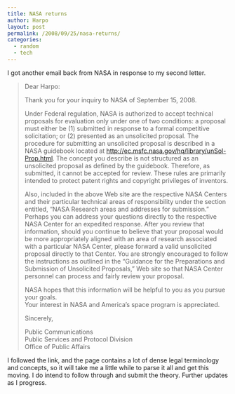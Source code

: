 ```yaml
---
title: NASA returns
author: Harpo
layout: post
permalink: /2008/09/25/nasa-returns/
categories:
  - random
  - tech
---
```

I got another email back from NASA in response to my second letter.

> Dear Harpo:
> 
> Thank you for your inquiry to NASA of September 15, 2008.
> 
> Under Federal regulation, NASA is authorized to accept technical proposals for evaluation only under one of two conditions: a proposal must either be (1) submitted in response to a formal competitive solicitation; or (2) presented as an unsolicited proposal. The procedure for submitting an unsolicited proposal is described in a NASA guidebook located at http://ec.msfc.nasa.gov/hq/library/unSol-Prop.html. The concept you describe is not structured as an unsolicited proposal as defined by the guidebook. Therefore, as submitted, it cannot be accepted for review. These rules are primarily intended to protect patent rights and copyright privileges of inventors.
> 
> Also, included in the above Web site are the respective NASA Centers and their particular technical areas of responsibility under the section entitled, “NASA Research areas and addresses for submission.” Perhaps you can address your questions directly to the respective NASA Center for an expedited response. After you review that information, should you continue to believe that your proposal would be more appropriately aligned with an area of research associated with a particular NASA Center, please forward a valid unsolicited proposal directly to that Center. You are strongly encouraged to follow the instructions as outlined in the “Guidance for the Preparations and Submission of Unsolicited Proposals,” Web site so that NASA Center personnel can process and fairly review your proposal.
> 
> NASA hopes that this information will be helpful to you as you pursue your goals.  
> Your interest in NASA and America’s space program is appreciated.
> 
> Sincerely,
> 
> Public Communications  
> Public Services and Protocol Division  
> Office of Public Affairs

I followed the link, and the page contains a lot of dense legal terminology and concepts, so it will take me a little while to parse it all and get this moving. I do intend to follow through and submit the theory. Further updates as I progress.